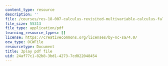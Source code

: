 ```yaml
---
content_type: resource
description: ''
file: /courses/res-18-007-calculus-revisited-multivariable-calculus-fall-2011/24af77c182b83bd142737cd022048454_Rvnv3bPDCs8.pdf
file_size: 55313
file_type: application/pdf
learning_resource_types: []
license: https://creativecommons.org/licenses/by-nc-sa/4.0/
ocw_type: OCWFile
resourcetype: Document
title: 3play pdf file
uid: 24af77c1-82b8-3bd1-4273-7cd022048454
---
```

